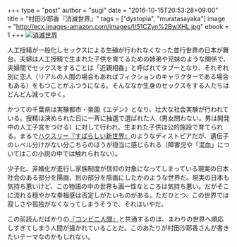 +++
type = "post"
author = "sugi"
date = "2016-10-15T20:53:28+09:00"
title = "村田沙耶香『消滅世界』"
tags = ["dystopia", "muratasayaka"]
image = "http://ecx.images-amazon.com/images/I/51CZyn%2BwXHL.jpg"
ebook = 1
+++
<a href="http://www.amazon.co.jp/exec/obidos/ASIN/4309024327/chezsugi-22/ref=nosim/" name="amazletlink" target="_blank"><img src="http://ecx.images-amazon.com/images/I/51CZyn%2BwXHL.jpg" alt="消滅世界" class="alignleft"  /></a>

人工授精が一般化しセックスによる生殖が行われなくなった並行世界の日本が舞台。夫婦は人工授精で生まれた子供を育てるための姉弟や兄妹のような関係で、夫婦間でセックスをすることは「近親相姦」と呼ばれてタブーとなり、それぞれ別に恋人（リアルの人間の場合もあればフィクションのキャラクターである場合もある）をもつことがふつうになる。そんななか生身のセックスをする人たちはどんどん減ってゆく。

かつての千葉県は実験都市・楽園《エデン》となり、壮大な社会実験が行われている。授精は決められた日に一斉に抽選で選ばれた人（男女問わない。男は開発中の人工子宮をつける）に対して行われ、生まれた子供は公的施設で育てられる。まるで[ハクスリー『すばらしい新世界』](/book/4506/)のようなディストピアだが、遺伝子のレベル分けがない分こちらのほうが穏当に感じられる（障害児や「混血」についてはこの小説の中では触れられない）。

少子化、非婚化が進行し家族制度が信仰の対象になってしまっている現実の日本社会のある部分を陽画、別の部分を陰画にしたかのような世界だ。現実の日本も気持ち悪いけど、この物語の中の世界も画一性なところは気持ち悪い。だがそこに流れる穏やかな幸福感は否定しがたいものがある。ただひとつ、この世界では寂しさや孤独がなくなってしまうそうで、それはいやだ。

この前読んだばかりの[『コンビニ人間』](/book/2016-09-14-konbininingen/)と共通するのは、まわりの世界へ順応しすぎてしまう人間が描かれていることだ。このあたりが村田沙耶香さんが書きたいテーマなのかもしれない。

